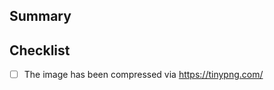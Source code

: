 ## Summary


## Checklist

<!--- Check and mark with an "x" -->

- [ ] The image has been compressed via https://tinypng.com/
